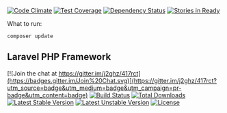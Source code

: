 [![Code Climate](https://codeclimate.com/github/j2ghz/417rct/badges/gpa.svg)](https://codeclimate.com/github/j2ghz/417rct)
[![Test Coverage](https://codeclimate.com/github/j2ghz/417rct/badges/coverage.svg)](https://codeclimate.com/github/j2ghz/417rct/coverage)
[![Dependency Status](https://gemnasium.com/j2ghz/417rct.svg)](https://gemnasium.com/j2ghz/417rct)
[![Stories in Ready](https://badge.waffle.io/j2ghz/417rct.png?label=ready&title=Ready)](https://waffle.io/j2ghz/417rct)

What to run:
```
composer update
```

## Laravel PHP Framework

[![Join the chat at https://gitter.im/j2ghz/417rct](https://badges.gitter.im/Join%20Chat.svg)](https://gitter.im/j2ghz/417rct?utm_source=badge&utm_medium=badge&utm_campaign=pr-badge&utm_content=badge)
[![Build Status](https://travis-ci.org/laravel/framework.svg)](https://travis-ci.org/laravel/framework)
[![Total Downloads](https://poser.pugx.org/laravel/framework/d/total.svg)](https://packagist.org/packages/laravel/framework)
[![Latest Stable Version](https://poser.pugx.org/laravel/framework/v/stable.svg)](https://packagist.org/packages/laravel/framework)
[![Latest Unstable Version](https://poser.pugx.org/laravel/framework/v/unstable.svg)](https://packagist.org/packages/laravel/framework)
[![License](https://poser.pugx.org/laravel/framework/license.svg)](https://packagist.org/packages/laravel/framework)
